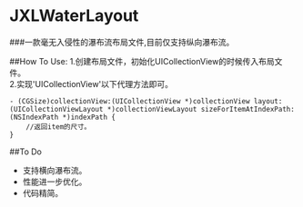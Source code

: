 # JXLWaterLayout

###一款毫无入侵性的瀑布流布局文件,目前仅支持纵向瀑布流。

##How To Use:
1.创建布局文件，初始化UICollectionView的时候传入布局文件。   
2.实现'UICollectionView'以下代理方法即可。

```objc
- (CGSize)collectionView:(UICollectionView *)collectionView layout:(UICollectionViewLayout *)collectionViewLayout sizeForItemAtIndexPath:(NSIndexPath *)indexPath {    
    //返回item的尺寸。    
}    
```

##To Do
- 支持横向瀑布流。
- 性能进一步优化。
- 代码精简。
